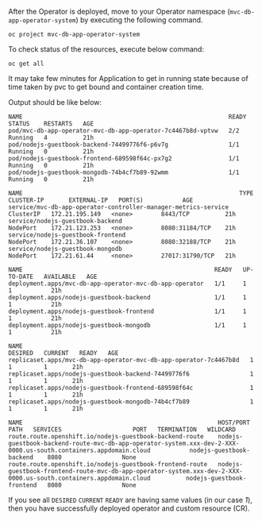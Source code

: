 After the Operator is deployed, move to your Operator namespace (`mvc-db-app-operator-system`) by executing the following command.

```execute
oc project mvc-db-app-operator-system
```

To check status of the resources, execute below command:

```execute
oc get all
```

It may take few minutes for Application to get in running state because of time taken by pvc to get bound and container creation time.

Output should be like below:

```
NAME                                                          READY   STATUS    RESTARTS   AGE
pod/mvc-db-app-operator-mvc-db-app-operator-7c4467b8d-vptvw   2/2     Running   4          21h
pod/nodejs-guestbook-backend-74499776f6-p6v7g                 1/1     Running   0          21h
pod/nodejs-guestbook-frontend-689598f64c-px7g2                1/1     Running   0          21h
pod/nodejs-guestbook-mongodb-74b4cf7b89-92wmm                 1/1     Running   0          21h

NAME                                                             TYPE        CLUSTER-IP       EXTERNAL-IP   PORT(S)           AGE
service/mvc-db-app-operator-controller-manager-metrics-service   ClusterIP   172.21.195.149   <none>        8443/TCP          21h
service/nodejs-guestbook-backend                                 NodePort    172.21.123.253   <none>        8080:31184/TCP    21h
service/nodejs-guestbook-frontend                                NodePort    172.21.36.107    <none>        8080:32188/TCP    21h
service/nodejs-guestbook-mongodb                                 NodePort    172.21.61.44     <none>        27017:31790/TCP   21h

NAME                                                      READY   UP-TO-DATE   AVAILABLE   AGE
deployment.apps/mvc-db-app-operator-mvc-db-app-operator   1/1     1            1           21h
deployment.apps/nodejs-guestbook-backend                  1/1     1            1           21h
deployment.apps/nodejs-guestbook-frontend                 1/1     1            1           21h
deployment.apps/nodejs-guestbook-mongodb                  1/1     1            1           21h

NAME                                                                DESIRED   CURRENT   READY   AGE
replicaset.apps/mvc-db-app-operator-mvc-db-app-operator-7c4467b8d   1         1         1       21h
replicaset.apps/nodejs-guestbook-backend-74499776f6                 1         1         1       21h
replicaset.apps/nodejs-guestbook-frontend-689598f64c                1         1         1       21h
replicaset.apps/nodejs-guestbook-mongodb-74b4cf7b89                 1         1         1       21h

NAME                                                       HOST/PORT                                                                                                                                        PATH   SERVICES                    PORT   TERMINATION   WILDCARD
route.route.openshift.io/nodejs-guestbook-backend-route    nodejs-guestbook-backend-route-mvc-db-app-operator-system.xxx-dev-2-XXX-0000.us-south.containers.appdomain.cloud           nodejs-guestbook-backend    8080                 None
route.route.openshift.io/nodejs-guestbook-frontend-route   nodejs-guestbook-frontend-route-mvc-db-app-operator-system.xxx-dev-2-XXX-0000.us-south.containers.appdomain.cloud          nodejs-guestbook-frontend   8080                 None

```
If you see all `DESIRED`   `CURRENT`   `READY` are having same values (in our case *1*), then you have successfully deployed operator and custom resource (CR).
